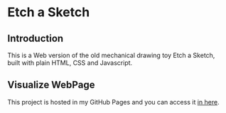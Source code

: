 # Etch a Sketch

## Introduction

This is a Web version of the old mechanical drawing toy Etch a Sketch,  
built with plain HTML, CSS and Javascript.

## Visualize WebPage

This project is hosted in my GitHub Pages and you can access it [in here](https://daniellima0.github.io/etch-a-sketch/).
